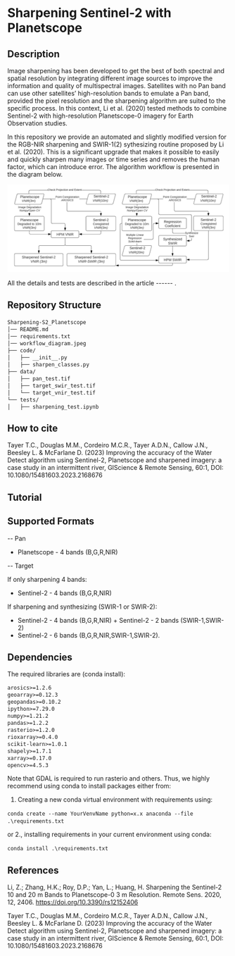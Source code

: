 # Sharpening Sentinel-2 with Planetscope
## Description
Image sharpening has been developed to get the best of both spectral and spatial resolution by integrating different image sources to improve the information and quality of multispectral images. Satellites with no Pan band can use other satellites’ high-resolution bands to emulate a Pan band, provided the pixel resolution and the sharpening algorithm are suited to the specific process. In this context, Li et al. (2020) tested methods to combine Sentinel-2 with high-resolution Planetscope-0 imagery for Earth Observation studies. 

In this repository we provide an automated and slightly modified version for the RGB-NIR sharpening and SWIR-1(2) sythesizing routine proposed by Li et al. (2020). This is a significant upgrade that makes it possible to easily and quickly sharpen many images or time series and removes the human factor, which can introduce error. The algorithm workflow is presented in the diagram below.

![diagram](workflow_diagram.jpeg)

All the details and tests are described in the article ------ .

## Repository Structure
```
Sharpening-S2_Planetscope
│── README.md
│── requirements.txt
│── workflow_diagram.jpeg
├── code/
│   ├── __init__.py
│   ├── sharpen_classes.py
├── data/
│   ├── pan_test.tif
│   ├── target_swir_test.tif
│   └── target_vnir_test.tif
└── tests/
│   ├── sharpening_test.ipynb
```
## How to cite
Tayer T.C., Douglas M.M., Cordeiro M.C.R., Tayer A.D.N., Callow J.N., Beesley L. & McFarlane D. (2023) Improving the accuracy of the Water Detect algorithm using Sentinel-2, Planetscope and sharpened imagery: a case study in an intermittent river, GIScience & Remote Sensing, 60:1, DOI: 10.1080/15481603.2023.2168676

## Tutorial


## Supported Formats
-- Pan 
* Planetscope - 4 bands (B,G,R,NIR)

-- Target

If only sharpening 4 bands:
* Sentinel-2 - 4 bands (B,G,R,NIR)

If sharpening and synthesizing (SWIR-1 or SWIR-2):
* Sentinel-2 - 4 bands (B,G,R,NIR) + Sentinel-2 - 2 bands (SWIR-1,SWIR-2)
* Sentinel-2 - 6 bands (B,G,R,NIR,SWIR-1,SWIR-2).
## Dependencies
The required libraries are (conda install):
```
arosics>=1.2.6
geoarray>=0.12.3
geopandas>=0.10.2
ipython>=7.29.0
numpy>=1.21.2
pandas>=1.2.2
rasterio>=1.2.0
rioxarray>=0.4.0
scikit-learn>=1.0.1
shapely>=1.7.1
xarray>=0.17.0
opencv>=4.5.3
```
Note that GDAL is required to run rasterio and others. Thus, we highly recommend using conda to install packages either from:

1. Creating a new conda virtual environment with requirements using:

`conda create --name YourVenvName python=x.x anaconda --file .\requirements.txt`

or 2., installing requirements in your current environment using conda:

`conda install .\requirements.txt`
## References

Li, Z.; Zhang, H.K.; Roy, D.P.; Yan, L.; Huang, H. Sharpening the Sentinel-2 10 and 20 m Bands to Planetscope-0 3 m Resolution. Remote Sens. 2020, 12, 2406. https://doi.org/10.3390/rs12152406

Tayer T.C., Douglas M.M., Cordeiro M.C.R., Tayer A.D.N., Callow J.N., Beesley L. & McFarlane D. (2023) Improving the accuracy of the Water Detect algorithm using Sentinel-2, Planetscope and sharpened imagery: a case study in an intermittent river, GIScience & Remote Sensing, 60:1, DOI: 10.1080/15481603.2023.2168676
